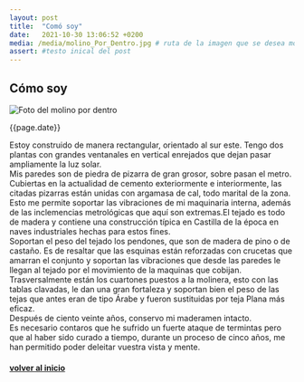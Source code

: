 ```yaml
---
layout: post
title:  "Comó soy"
date:   2021-10-30 13:06:52 +0200
media: /media/molino_Por_Dentro.jpg # ruta de la imagen que se desea mostrar
assert: #testo inical del post
---
```

<section>
    <article>
        <div class="section-title"><h2>Cómo soy</h2></div>
        <div class="section-design"> 
            <div class="post-design">
                <img src="{{ page.media | relative_url }}" alt="Foto del molino por dentro" /> <br> <!-- carga de imagen-->
                <p>{{page.date}}</p>
                <p class="margen-vert">Estoy construido de manera rectangular, orientado al sur este. Tengo dos plantas con grandes ventanales en vertical enrejados que dejan pasar ampliamente la luz solar.
                <br>
                Mis paredes son de piedra de pizarra de gran grosor, sobre pasan el metro. Cubiertas en la actualidad de cemento  exteriormente e interiormente, las citadas pizarras están unidas con argamasa de cal, todo marital de la zona. Esto me permite soportar  las vibraciones de mi maquinaria interna, además de las inclemencias metrológicas que aquí son extremas.El tejado es todo de madera y contiene una construcción típica en Castilla de la época en naves industriales hechas para estos fines.
                <br> 
                Soportan el peso del tejado los pendones, que son de madera de pino o de castaño. Es de resaltar que las esquinas están reforzadas con crucetas que  amarran el conjunto y soportan las vibraciones que desde las paredes le llegan al tejado por el movimiento de la maquinas que cobijan. Trasversalmente están los cuartones puestos a la molinera, esto con las tablas clavadas, le dan una gran fortaleza y soportan bien el peso de las tejas que antes eran de tipo Árabe y fueron sustituidas por teja Plana más eficaz.<br>
                Después de ciento veinte años, conservo mi maderamen intacto.
                <br>
                Es necesario contaros que he sufrido un fuerte ataque de termintas pero que al haber sido curado a tiempo, durante un proceso de cinco años, me han permitido poder deleitar vuestra vista y mente.
                <a href="/blog"><h4 class="center-text">volver al inicio</h4></a><!-- enlace a la pagina de inicio-->
                </p>
            </div>
        </div>
    </article>
</section>
